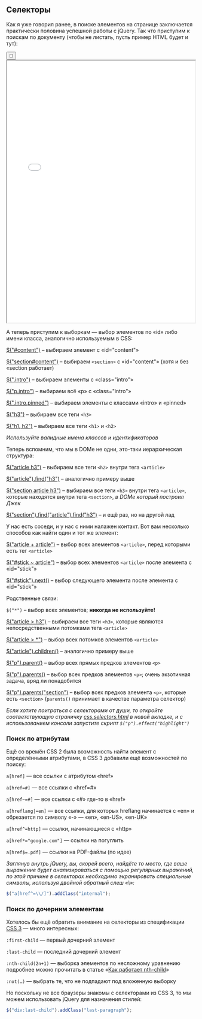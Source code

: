 ## Селекторы

Как я уже говорил ранее, в поиске элементов на странице заключается практически половина успешной работы с jQuery.
Так что приступим к поискам по документу (чтобы не листать, пусть пример HTML будет и тут):

<div class="jqbook">
<button class="jqbook">📌</button>
<iframe class="jqbook" id="html-example" width="100%" height="700px" border="0" src="../code/css.selectors.html"></iframe>
</div>

А теперь приступим к выборкам — выбор элементов по «id» либо имени класса, аналогично используемым в CSS:

<a class="jqbook" href="#" data-target="#html-example" data-type="highlight">$("#content")</a> – выбираем элемент с «id="content"»

<a class="jqbook" href="#" data-target="#html-example" data-type="highlight">$("section#content")</a> – выбираем `<section>` с «id="content"» (хотя и без «section работает)

<a class="jqbook" href="#" data-target="#html-example" data-type="highlight">$(".intro")</a> – выбираем элементы с «class="intro"»

<a class="jqbook" href="#" data-target="#html-example" data-type="highlight">$("p.intro")</a> – выбираем всё «p» с «class="intro"»

<a class="jqbook" href="#" data-target="#html-example" data-type="highlight">$(".intro.pinned")</a> – выбираем элементы с классами «intro» и «pinned»

<a class="jqbook" href="#" data-target="#html-example" data-type="highlight">$("h3")</a> – выбираем все теги `<h3>`

<a class="jqbook" href="#" data-target="#html-example" data-type="highlight">$("h1, h2")</a> – выбираем все теги `<h1>` и `<h2>`

_Используйте валидные имена классов и идентификаторов_

Теперь вспомним, что мы в DOMе не одни, это-таки иерархическая структура:

<a class="jqbook" href="#" data-target="#html-example" data-type="highlight">$("article h3")</a> – выбираем все теги `<h2>` внутри тега `<article>`

<a class="jqbook" href="#" data-target="#html-example" data-type="highlight">$("article").find("h3")</a> – аналогично примеру выше

<a class="jqbook" href="#" data-target="#html-example" data-type="highlight">$("section article h3")</a> – выбираем все теги `<h3>` внутри тега `<article>`, которые находятся внутри тега `<section>`, _в DOMе который построил Джек_
  
<a class="jqbook" href="#" data-target="#html-example" data-type="highlight">$("section").find("article").find("h3")</a> – и ещё раз, но на другой лад

У нас есть соседи, и у нас с ними налажен контакт. Вот вам несколько способов как найти один и тот же элемент:

<a class="jqbook" href="#" data-target="#html-example" data-type="highlight">$("article + article")</a> – выбор всех элементов `<article>`, перед которыми есть тег `<article>`

<a class="jqbook" href="#" data-target="#html-example" data-type="highlight">$("#stick ~ article")</a> – выбор всех элементов `<article>` после элемента с «id="stick"»

<a class="jqbook" href="#" data-target="#html-example" data-type="highlight">$("#stick").next()</a> – выбор следующего элемента после элемента с «id="stick"»

Родственные связи:

`$("*")` – выбор всех элементов; **никогда не используйте!**

<a class="jqbook" href="#" data-target="#html-example" data-type="highlight">$("article > h3")</a> – выбираем все теги `<h3>`, которые являются непосредственными потомками тега `<article>`

<a class="jqbook" href="#" data-target="#html-example" data-type="highlight">$("article > *")</a> – выбор всех потомков элементов `<article>`

<a class="jqbook" href="#" data-target="#html-example" data-type="highlight">$("article").children()</a> – аналогично примеру выше

<a class="jqbook" href="#" data-target="#html-example" data-type="highlight">$("p").parent()</a> – выбор всех прямых предков элементов `<p>`

<a class="jqbook" href="#" data-target="#html-example" data-type="highlight">$("p").parents()</a> – выбор всех предков элементов `<p>`; очень экзотичная задача, вряд ли понадобится

<a class="jqbook" href="#" data-target="#html-example" data-type="highlight">$("p").parents("section")</a> – выбор всех предков элемента `<p>`, которые есть `<section>` (`parents()` принимает в качестве параметра селектор)

_Если хотите поиграться с селекторами от души, то откройте соответствующую страничку [css.selectors.html](../code/css.selectors.html) в новой вкладке, и с использованием консоли запустите скрипт `$("p").effect("highlight")`_

### Поиск по атрибутам

Ещё со времён CSS 2 была возможность найти элемент с определёнными атрибутами, в CSS 3 добавили ещё возможностей по поиску:

`a[href]` — все ссылки с атрибутом «href»

`a[href=#]` — все ссылки с «href=#»

`a[href~=#]` — все ссылки с «#» где-то в «href»

`a[hreflang|=en]` — все ссылки, для которых hreflang начинается с «en» и обрезается по символу «-» — «en», «en-US», «en-UK»

`a[href^=http]` — ссылки, начинающиеся с «http»

`a[href*="google.com"]` — ссылки на погуглить

`a[href$=.pdf]` — ссылки на PDF-файлы (по идее)

_Заглянув внутрь jQuery, вы, скорей всего, найдёте то место, где ваше выражение будет анализироваться с помощью регулярных выражений, по этой причине в селекторах необходимо экранировать специальные символы, используя двойной обратный слеш «\\»:_

```javascript
$("a[href^=\\/]").addClass("internal");
```

### Поиск по дочерним элементам

Хотелось бы ещё обратить внимание на селекторы из спецификации [CSS 3](http://www.w3.org/TR/css3-selectors/) — много интересных:

`:first-child` — первый дочерний элемент

`:last-child` — последний дочерний элемент

`:nth-child(2n+1)` — выборка элементов по несложному уравнению
  подробнее можно прочитать в статье «[Как работает nth-child](http://web-standards.ru/articles/nth-child/)»

`:not(…)` — выбрать те, что не подпадают под вложенную выборку

Но поскольку не все браузеры знакомы с селекторами из CSS 3, то мы можем использовать jQuery для назначения стилей:

```javascript
$("div:last-child").addClass("last-paragraph");
```
